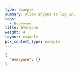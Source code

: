 ```yaml
---
type: example
summary: Allow anyone to log in.
tags:
  - Everyone
title: Everyone
weight: 4
layout: example
pcx_content_type: example
---
```


```json
{
  "everyone": {}
}
```
